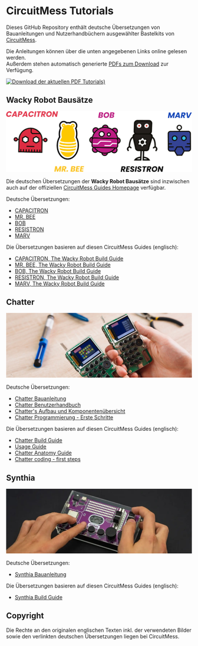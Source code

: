 # CircuitMess Tutorials

Dieses GitHub Repository enthält deutsche Übersetzungen von Bauanleitungen und Nutzerhandbüchern
ausgewählter Bastelkits von [CircuitMess](https://circuitmess.com/).

Die Anleitungen können über die unten angegebenen Links online gelesen werden.  
Außerdem stehen automatisch generierte [PDFs zum Download](https://github.com/ramdacxp/circuitmess-tutorials/releases) zur Verfügung.

[![Download der aktuellen PDF Tutorials)](https://img.shields.io/github/v/release/ramdacxp/circuitmess-tutorials?color=%2300cc00&label=PDF%20Tutorials&style=plastic)](https://github.com/ramdacxp/circuitmess-tutorials/releases/latest)

## Wacky Robot Bausätze

![Alle verrückten Roboter](images/robots.jpg)

Die deutschen Übersetzungen der **Wacky Robot Bausätze** sind inzwischen auch auf der offiziellen [CircuitMess Guides Homepage](https://learn.circuitmess.com/resources/guides) verfügbar.

Deutsche Übersetzungen:

* [CAPACITRON](tutorials/robots/capacitron/README.md)
* [MR. BEE](tutorials/robots/bee/README.md)
* [BOB](tutorials/robots/bob/README.md)
* [RESISTRON](tutorials/robots/resistron/README.md)
* [MARV](tutorials/robots/marv/README.md)

Die Übersetzungen basieren auf diesen CircuitMess Guides (englisch):

* [CAPACITRON, The Wacky Robot Build Guide](https://learn.circuitmess.com/resources/guides/en/capacitron-build-guide)
* [MR. BEE, The Wacky Robot Build Guide](https://learn.circuitmess.com/resources/guides/en/mrbee-build-guide)
* [BOB, The Wacky Robot Build Guide](https://learn.circuitmess.com/resources/guides/en/bob-build-guide)
* [RESISTRON, The Wacky Robot Build Guide](https://learn.circuitmess.com/resources/guides/en/resistron-build-guide)
* [MARV, The Wacky Robot Build Guide](https://learn.circuitmess.com/resources/guides/en/marv-build-guide)

## Chatter

![Chatter](images/chatter.jpg)

Deutsche Übersetzungen:

* [Chatter Bauanleitung](tutorials/chatter/build/README.md)
* [Chatter Benutzerhandbuch](tutorials/chatter/usage/README.md)
* [Chatter's Aufbau und Komponentenübersicht](tutorials/chatter/anatomy/README.md)
* [Chatter Programmierung - Erste Schritte](tutorials/chatter/coding/README.md)

Die Übersetzungen basieren auf diesen CircuitMess Guides (englisch):

* [Chatter Build Guide](https://learn.circuitmess.com/resources/guides/en/chatter-build-guide)
* [Usage Guide](https://learn.circuitmess.com/resources/guides/en/chatter-usage-guide)
* [Chatter Anatomy Guide](https://learn.circuitmess.com/resources/guides/en/chatter-anatomy-guide)
* [Chatter coding - first steps](https://learn.circuitmess.com/resources/guides/en/chatter-coding)

## Synthia

![Chatter](images/synthia.jpg)

Deutsche Übersetzungen:

* [Synthia Bauanleitung](tutorials/synthia/build/README.md)

Die Übersetzungen basieren auf diesen CircuitMess Guides (englisch):

* [Synthia Build Guide](https://learn.circuitmess.com/resources/guides/en/synthia-build-guide/)

## Copyright

Die Rechte an den originalen englischen Texten inkl. der verwendeten Bilder
sowie den verlinkten deutschen Übersetzungen liegen bei CircuitMess.
